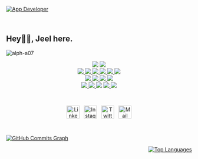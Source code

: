 <a href ="https://github.com/alph-a07">![App Developer](https://user-images.githubusercontent.com/83648189/172589407-53ac5cb9-96e6-4a71-805b-b0ff938ae83c.png)</a>

<br>
<h2>Hey👋🏻, Jeel here.</h2>

<img src="https://komarev.com/ghpvc/?username=alph-a07&label=Profile%20Views%20&color=ff3643&style=flat" alt="alph-a07" />

<p align="center">
<span>
<a href="https://www.microsoft.com/en-in/windows/windows-11">
<img src="https://img.shields.io/badge/OS-Windows-0099ff?style=flat&logo=windows"></a>  
<a href="https://www.amazon.in/Dell-15-6-inch-i5-10300H-NVIDIA1650-D560253HIN9BE/dp/B08H9W26LF">
<img src="https://img.shields.io/badge/Device-Dell G3-0099ff?style=flat&logo=dell"></a> 
<br>  
<a href="https://docs.oracle.com/javase/8/docs/">
  <img src="https://img.shields.io/badge/Code-Java-ff00d4?style=flat&logo=java"> </a>
<a href="https://kotlinlang.org/docs/home.html">
  <img src="https://img.shields.io/badge/Code-Kotlin-ff00d4?style=flat&logo=kotlin"> </a>
<a href="https://www.w3.org/XML/">
  <img src="https://img.shields.io/badge/Code-XML-ff00d4?style=flat&logo=xaml"> </a>
<a href="https://dart.dev/">
  <img src="https://img.shields.io/badge/Code-Dart-ff00d4?style=flat&logo=dart"> </a>
<a href="https://developer.android.com/">
  <img src="https://img.shields.io/badge/Dev-Android-ff00d4?style=flat&logo=android"> </a>
  <img src="https://img.shields.io/badge/Dev-Web-ff00d4?style=flat&logo=web"> 
<br>
<a href="https://www.jetbrains.com/idea/">
  <img src="https://img.shields.io/badge/Editor-Intellij-ff5500?style=flat&logo=intellijidea"> </a> 
<a href="https://developer.android.com/studio">
  <img src="https://img.shields.io/badge/Editor-Android Studio-ff5500?style=flat&logo=androidstudio"> </a>
<a href="https://code.visualstudio.com/">
  <img src="https://img.shields.io/badge/Editor-VS Code-ff5500?style=flat&logo=visualstudiocode"> </a>
 <img src="https://img.shields.io/badge/Editor-Eclipse-ff5500?style=flat&logo=eclipseide"> 
  <!---
<a href="https://developer.mozilla.org/en-US/docs/Web/HTML">
  <img src="https://img.shields.io/badge/Code-HTML-important?style=flat&logo=html5"> </a>
<a href="https://developer.mozilla.org/en-US/docs/Web/CSS">
  <img src="https://img.shields.io/badge/Code-CSS-important?style=flat&logo=css3"> </a>
<a href="https://developer.mozilla.org/en-US/docs/Web/JavaScript">
  <img src="https://img.shields.io/badge/Code-JavaScript-important?style=flat&logo=javascript"> </a> --->
<br>  
<a href="https://www.canva.com">
  <img src="https://img.shields.io/badge/Design-Canva-5bb500?style=flat&logo=canva"> </a>
<a href="https://firebase.google.com">
  <img src="https://img.shields.io/badge/Database-Firebase-5bb500?style=flat&logo=firebase"> </a>
  <img src="https://img.shields.io/badge/Editing-Photoshop-5bb500?style=flat&logo=adobephotoshop"> </a>
  <a href="">
  <img src="https://img.shields.io/badge/Editing-Lightroom-5bb500?style=flat&logo=adobelightroom"> </a>
 <a href="">
  <img src="https://img.shields.io/badge/Design-Figma-5bb500?style=flat&logo=figma"> </a>
</span>
</p>
<br>

<p align="center">
<a href="https://linkedin.com/in/jeel-patel-787258216" target="blank"><img align="center" src="https://user-images.githubusercontent.com/83648189/178805748-d5532f88-e065-43b5-b157-61291bbb9066.png" alt="Linkedin" width="35" /></a>&nbsp;
&nbsp;<a href="https://instagram.com/@atheist.23" target="blank"><img align="center" src="https://user-images.githubusercontent.com/83648189/178805525-6f096bc5-daf9-4674-8b21-e63f26d917cd.png" alt="Instagram" width="35" /></a>&nbsp;
&nbsp;<a href="https://twitter.com/atheist_23" target="blank"><img align="center" src="https://user-images.githubusercontent.com/83648189/178806800-88755c6e-c429-4620-8ffd-23c9d299348e.png" alt="Twitter" width="35" /></a>&nbsp;
&nbsp;<a href="https://mail.google.com/mail/?view=cm&fs=1&to=itsjeel01@gmail.com" target="blank"><img align="center" src="https://user-images.githubusercontent.com/83648189/178806196-94a94d5f-7ef1-4a9d-a080-ee4e1410e010.png" alt="Mail" width="35" /></a>
</p>
<br>

<a href="http://www.github.com/alph-a07"><img src="https://github-readme-activity-graph.cyclic.app/graph?username=alph-a07&theme=github-compact" alt="GitHub Commits Graph" /></a>

<p align = "right">
<a href="https://github.com/alph-a07"><img src="https://github-readme-stats.vercel.app/api/top-langs/?username=alph-a07&langs_count=10&title_color=3382ed&text_color=ffffff&icon_color=facc15&bg_color=000000&hide_border=true&locale=en&custom_title=Top%20%Languages&layout=compact" alt="Top Languages" /></a>
</p>

